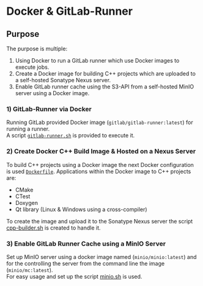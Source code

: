 # Docker & GitLab-Runner

## Purpose

The purpose is multiple:
1. Using Docker to run a GitLab runner which use Docker images to execute jobs.
2. Create a Docker image for building C++ projects which are uploaded to a self-hosted Sonatype Nexus server.
3. Enable GitLab runner cache using the S3-API from a self-hosted MinIO server using a Docker image.

### 1) GitLab-Runner via Docker

Running GitLab provided Docker image (`gitlab/gitlab-runner:latest`) for running a runner.  
A script [`gitlab-runner.sh`](gitlab-runner.sh "Link to the script.") is provided to execute it.

### 2) Create Docker C++ Build Image & Hosted on a Nexus Server

To build C++ projects using a Docker image the next Docker configuration is used
[`Dockerfile`](cpp-builder%2FDockerfile "Link to the docker file.").
Applications within the Docker image to C++ projects are:
* CMake
* CTest
* Doxygen
* Qt library (Linux & Windows using a cross-compiler)

To create the image and upload it to the Sonatype Nexus server the script [cpp-builder.sh](cpp-builder.sh) 
is created to handle it. 

### 3) Enable GitLab Runner Cache using a MinIO Server 

Set up MinIO server using a docker image named (`minio/minio:latest`) and for the controlling 
the server from the command line the image (`minio/mc:latest`).  
For easy usage and set up the script [minio.sh](minio.sh "Link to the script.") is used.